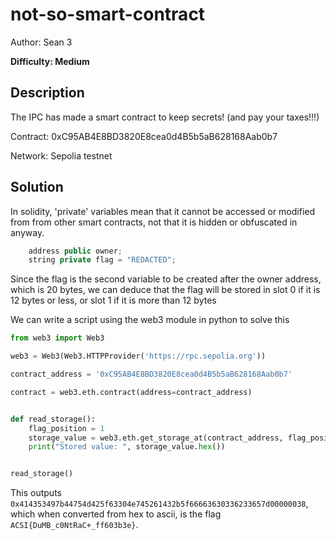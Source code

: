 # not-so-smart-contract

Author: Sean 3

**Difficulty: Medium**

## Description

The IPC has made a smart contract to keep secrets! (and pay your taxes!!!)

Contract: 0xC95AB4E8BD3820E8cea0d4B5b5aB628168Aab0b7

Network: Sepolia testnet

## Solution

In solidity, 'private' variables mean that it cannot be accessed or modified from from other smart contracts, not that it is hidden or obfuscated in anyway.

```js
    address public owner;
    string private flag = "REDACTED";
```

Since the flag is the second variable to be created after the owner address, which is 20 bytes, we can deduce that the flag will be stored in slot 0 if it is 12 bytes or less, or slot 1 if it is more than 12 bytes 

We can write a script using the web3 module in python to solve this

```py
from web3 import Web3

web3 = Web3(Web3.HTTPProvider('https://rpc.sepolia.org'))

contract_address = '0xC95AB4E8BD3820E8cea0d4B5b5aB628168Aab0b7'

contract = web3.eth.contract(address=contract_address)


def read_storage():
    flag_position = 1
    storage_value = web3.eth.get_storage_at(contract_address, flag_position)
    print("Stored value: ", storage_value.hex())


read_storage()
```

This outputs `0x414353497b44754d425f63304e745261432b5f66663630336233657d00000038`, which when converted from hex to ascii, is the flag `ACSI{DuMB_c0NtRaC+_ff603b3e}`.
